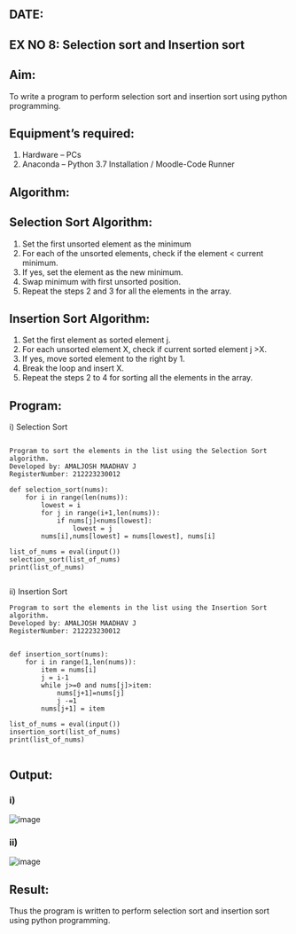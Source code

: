 ## DATE:
## EX NO 8: Selection sort and Insertion sort
## Aim:
To write a program to perform selection sort and insertion sort using python programming.
## Equipment’s required:
1.	Hardware – PCs
2.	Anaconda – Python 3.7 Installation / Moodle-Code Runner
## Algorithm:
## Selection Sort Algorithm:
1.	Set the first unsorted element as the minimum
2.	For each of the unsorted elements, check if the element < current minimum.
3.	If yes, set the element as the new minimum.
4.	Swap minimum with first unsorted position.
5.	Repeat the steps 2 and 3 for all the elements in the array.
## Insertion Sort Algorithm:
1.	Set the first element as sorted element j.
2.	For each unsorted element X, check if current sorted element j >X.
3.	If yes, move sorted element to the right by 1.
4.	Break the loop and insert X.
5.	Repeat the steps 2 to 4 for sorting all the elements in the array.
## Program:
i)	Selection Sort
```

Program to sort the elements in the list using the Selection Sort algorithm.
Developed by: AMALJOSH MAADHAV J   
RegisterNumber: 212223230012

def selection_sort(nums):
    for i in range(len(nums)):
        lowest = i
        for j in range(i+1,len(nums)):
            if nums[j]<nums[lowest]:
                lowest = j
        nums[i],nums[lowest] = nums[lowest], nums[i]
    
list_of_nums = eval(input())
selection_sort(list_of_nums)
print(list_of_nums)


```
ii)	Insertion Sort

```
Program to sort the elements in the list using the Insertion Sort algorithm.
Developed by: AMALJOSH MAADHAV J   
RegisterNumber: 212223230012


def insertion_sort(nums):
    for i in range(1,len(nums)):
        item = nums[i]
        j = i-1
        while j>=0 and nums[j]>item:
            nums[j+1]=nums[j]
            j -=1
        nums[j+1] = item
    
list_of_nums = eval(input())
insertion_sort(list_of_nums)
print(list_of_nums)


```

## Output:

### i)
![image](https://github.com/user-attachments/assets/7aa72a38-4e64-4af2-8b52-bc93bc0248f6)

### ii)
![image](https://github.com/user-attachments/assets/00e62f3b-37d9-4f68-83ea-bac1011625ee)



## Result:
Thus the program is written to perform selection sort and insertion sort using python programming.
